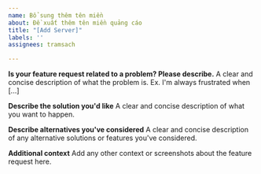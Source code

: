 ```yaml
---
name: Bổ sung thêm tên miền
about: Đề xuất thêm tên miền quảng cáo
title: "[Add Server]"
labels: ''
assignees: tramsach

---
```


**Is your feature request related to a problem? Please describe.**
A clear and concise description of what the problem is. Ex. I'm always frustrated when [...]

**Describe the solution you'd like**
A clear and concise description of what you want to happen.

**Describe alternatives you've considered**
A clear and concise description of any alternative solutions or features you've considered.

**Additional context**
Add any other context or screenshots about the feature request here.
